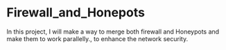 # Firewall_and_Honepots
In this project, I will make a way to merge both firewall and Honeypots and make them to work parallelly., to enhance the network security.
